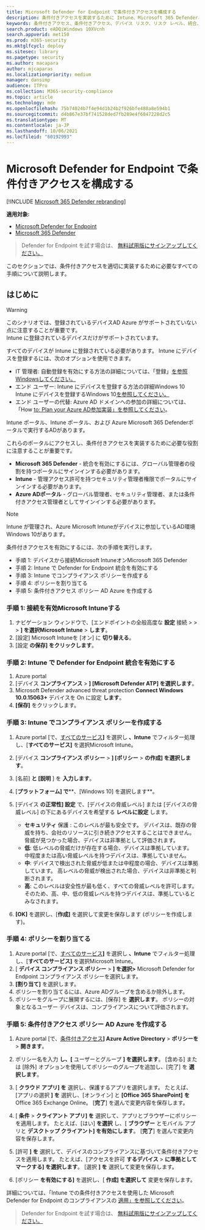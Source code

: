 ```yaml
---
title: Microsoft Defender for Endpoint で条件付きアクセスを構成する
description: 条件付きアクセスを実装するために Intune、Microsoft 365 Defender、Azure で実行する必要がある手順について説明します。
keywords: 条件付きアクセス、条件付きアクセス、デバイス リスク、リスク レベル、統合、Intune 統合
search.product: eADQiWindows 10XVcnh
search.appverid: met150
ms.prod: m365-security
ms.mktglfcycl: deploy
ms.sitesec: library
ms.pagetype: security
ms.author: macapara
author: mjcaparas
ms.localizationpriority: medium
manager: dansimp
audience: ITPro
ms.collection: M365-security-compliance
ms.topic: article
ms.technology: mde
ms.openlocfilehash: 75b74024b7f4e94d1b24b2f926bfe488a8e594b1
ms.sourcegitcommit: d4b867e37bf741528ded7fb289e4f6847228d2c5
ms.translationtype: MT
ms.contentlocale: ja-JP
ms.lasthandoff: 10/06/2021
ms.locfileid: "60192993"
---
```

# <a name="configure-conditional-access-in-microsoft-defender-for-endpoint"></a>Microsoft Defender for Endpoint で条件付きアクセスを構成する

[!INCLUDE [Microsoft 365 Defender rebranding](../../includes/microsoft-defender.md)]

**適用対象:**
- [Microsoft Defender for Endpoint](https://go.microsoft.com/fwlink/p/?linkid=2154037)
- [Microsoft 365 Defender](https://go.microsoft.com/fwlink/?linkid=2118804)

> Defender for Endpoint を試す場合は、 [無料試用版にサインアップしてください。](https://signup.microsoft.com/create-account/signup?products=7f379fee-c4f9-4278-b0a1-e4c8c2fcdf7e&ru=https://aka.ms/MDEp2OpenTrial?ocid=docs-wdatp-assignaccess-abovefoldlink)

このセクションでは、条件付きアクセスを適切に実装するために必要なすべての手順について説明します。

## <a name="before-you-begin"></a>はじめに

> [!WARNING]
> このシナリオでは、登録されているデバイスAD Azure がサポートされていない点に注意することが重要です。</br>
> Intune に登録されているデバイスだけがサポートされています。

すべてのデバイスが Intune に登録されている必要があります。 Intune にデバイスを登録するには、次のオプションを使用できます。

- IT 管理者: 自動登録を有効にする方法の詳細については、「登録」[を参照Windowsしてください。](/intune/windows-enroll#enable-windows-10-automatic-enrollment)
- エンド ユーザー: Intune にデバイスを登録する方法の詳細Windows 10 Intune にデバイスを登録するWindows 10[を参照してください。](/intune/quickstart-enroll-windows-device)
- エンド ユーザーの代替: Azure AD ドメインへの参加の詳細については、「How [to: Plan your Azure AD参加実装」を参照してください](/azure/active-directory/devices/azureadjoin-plan)。

Intune ポータル、Intune ポータル、および Azure Microsoft 365 Defenderポータルで実行するADがあります。

これらのポータルにアクセスし、条件付きアクセスを実装するために必要な役割に注意することが重要です。

- **Microsoft 365 Defender** - 統合を有効にするには、グローバル管理者の役割を持つポータルにサインインする必要があります。
- **Intune** - 管理アクセス許可を持つセキュリティ管理者権限でポータルにサインインする必要があります。
- **Azure ADポータル** - グローバル管理者、セキュリティ管理者、または条件付きアクセス管理者としてサインインする必要があります。

> [!NOTE]
> Intune が管理され、Azure Microsoft Intuneがデバイスに参加しているAD環境Windows 10があります。

条件付きアクセスを有効にするには、次の手順を実行します。

- 手順 1: デバイスから接続Microsoft IntuneオンMicrosoft 365 Defender
- 手順 2: Intune で Defender for Endpoint 統合を有効にする
- 手順 3: Intune でコンプライアンス ポリシーを作成する
- 手順 4: ポリシーを割り当てる 
- 手順 5: 条件付きアクセス ポリシー AD Azure を作成する

### <a name="step-1-turn-on-the-microsoft-intune-connection"></a>手順 1: 接続を有効Microsoft Intuneする

1. ナビゲーション ウィンドウで、[エンドポイントの全般高度な **設定** 接続 \>  \>  \> **] を選択Microsoft Intune** \> **します**。
2. [設定] Microsoft Intuneを [オン] に **切り替える**。
3. [設定 **の保存] をクリックします**。

### <a name="step-2-turn-on-the-defender-for-endpoint-integration-in-intune"></a>手順 2: Intune で Defender for Endpoint 統合を有効にする

1. Azure portal
2. [デバイス **コンプライアンス** \> **] [Microsoft Defender ATP] を選択します**。
3. Microsoft Defender advanced threat protection **Connect Windows 10.0.15063+** デバイスを On に設定 **します**。
4. **[保存]** をクリックします。

### <a name="step-3-create-the-compliance-policy-in-intune"></a>手順 3: Intune でコンプライアンス ポリシーを作成する

1. Azure portal [で、[すべてのサービス](https://portal.azure.com)**]** を選択し **、Intune** でフィルター処理し、[**すべてのサービス]** を選択Microsoft Intune。
2. [デバイス **コンプライアンス ポリシー** \> **] [ポリシー** \> **の作成] を選択します**。
3. [名前] **と [説明** ] を **入力します**。
4. [**プラットフォーム] で****、[Windows 10] を選択します**。
5. [デバイス **の正常性] 設定** で、[デバイスの脅威レベル] または [デバイスの脅威レベル] の下にあるデバイスを希望する **レベルに設定** します。

   - **セキュリティ** 保護 : このレベルが最も安全です。 デバイスは、既存の脅威を持ち、会社のリソースに引き続きアクセスすることはできません。 脅威が見つかった場合、デバイスは非準拠として評価されます。
   - **低**: 低レベルの脅威だけが存在する場合、デバイスは準拠しています。 中程度または高い脅威レベルを持つデバイスは、準拠していません。
   - **中**: デバイスで検出された脅威が低または中程度の場合、デバイスは準拠しています。 高レベルの脅威が検出された場合、デバイスは非準拠と判断されます。
   - **高**: このレベルは安全性が最も低く、すべての脅威レベルを許可します。 そのため、高、中、低の脅威レベルを持つデバイスは、準拠しているとみなされます。

6. **[OK]** を選択し、[**作成]** を選択して変更を保存します (ポリシーを作成します)。

### <a name="step-4-assign-the-policy"></a>手順 4: ポリシーを割り当てる

1. Azure portal [で、[すべてのサービス](https://portal.azure.com)**]** を選択し **、Intune** でフィルター処理し、[**すべてのサービス]** を選択Microsoft Intune。
2. [ **デバイス コンプライアンス ポリシー** \> **] を選択>** Microsoft Defender for Endpoint コンプライアンス ポリシーを選択します。
3. **[割り当て]** を選択します。
4. ポリシーを割り当てるには、Azure ADグループを含めるか除外します。
5. ポリシーをグループに展開するには、[保存] を **選択します**。 ポリシーの対象となるユーザー デバイスは、コンプライアンスについて評価されます。

### <a name="step-5-create-an-azure-ad-conditional-access-policy"></a>手順 5: 条件付きアクセス ポリシー AD Azure を作成する

1. Azure portal [で、[条件付きアクセス](https://portal.azure.com)**] Azure Active Directory** \> **ポリシーを** \> **開きます**。
2. ポリシー名を入力 **し、[** ユーザーとグループ **] を選択します**。 [含める] または [除外] オプションを使用してポリシーのグループを追加し、[完了] を **選択します**。
3. [ **クラウド アプリ] を** 選択し、保護するアプリを選択します。 たとえば、[アプリの選択 **] を** 選択し、[オンライン] と **[Office 365 SharePoint]** **を** Office 365 Exchange Online。 [**完了**] を選んで変更内容を保存します。

4. [ **条件** \> **クライアント アプリ] を** 選択して、アプリとブラウザーにポリシーを適用します。 たとえば、[はい] **を選択** し、[ **ブラウザー** とモバイル アプリと **デスクトップ クライアント] を有効にします**。 [**完了**] を選んで変更内容を保存します。

5. [許可 **] を** 選択して、デバイスのコンプライアンスに基づいて条件付きアクセスを適用します。 たとえば、[アクセスを許可 **するデバイス** \> **に準拠としてマークする] を選択します**。 [選択 **] を** 選択して変更を保存します。

6. [ポリシー **を有効にする]** を選択し、[ **作成] を選択して** 変更を保存します。

詳細については、「Intune での条件付きアクセスを使用した Microsoft Defender for Endpoint のコンプライアンスの [適用」を参照してください](/intune/advanced-threat-protection)。

> Defender for Endpoint を試す場合は、 [無料試用版にサインアップしてください。](https://signup.microsoft.com/create-account/signup?products=7f379fee-c4f9-4278-b0a1-e4c8c2fcdf7e&ru=https://aka.ms/MDEp2OpenTrial?ocid=docs-wdatp-conditionalaccess-belowfoldlink)
